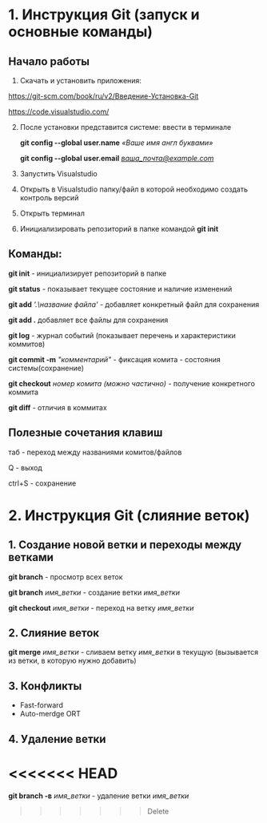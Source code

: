 # 1. Инструкция Git (запуск и основные команды)

## Начало работы

1. Скачать и установить приложения:

https://git-scm.com/book/ru/v2/Введение-Установка-Git


https://code.visualstudio.com/

2. После установки представится системе: ввести в терминале

    **git config --global user.name** *«Ваше имя англ буквами»*

    **git config --global user.email** *ваша_почта@example.com*

3. Запустить Visualstudio

4. Открыть в Visualstudio папку/файл в которой необходимо создать контроль версий

5. Открыть терминал

6. Инициализировать репозиторий в папке командой **git init**

## Команды:

**git init** - инициализирует репозиторий в папке

**git status** - показывает текущее состояние и наличие изменений

**git add** *'.\название файла'* - добавляет конкретный файл для сохранения

**git add .** добавляет все файлы для сохранения

**git log** - журнал событий (показывает перечень и характеристики коммитов)

**git commit -m** *"комментарий"* - фиксация комита - состояния системы(сохранение)

**git checkout** *номер комита (можно частично)* - получение конкретного коммита

**git diff** - отличия в коммитах

## Полезные сочетания клавиш

таб - переход между названиями комитов/файлов

Q - выход

ctrl+S - сохранение

# 2. Инструкция Git (слияние веток)
## 1. Создание новой ветки и переходы между ветками

**git branch** - просмотр всех веток

**git branch** *имя_ветки* - создание ветки *имя_ветки*

**git checkout** *имя_ветки* - переход на ветку *имя_ветки*

## 2. Слияние веток
**git merge** *имя_ветки* - сливаем ветку *имя_ветки* в текущую (вызывается из ветки, в которую нужно добавить)

## 3. Конфликты

* Fast-forward
* Auto-merdge ORT

## 4. Удаление ветки
<<<<<<< HEAD
=======

**git branch -в** *имя_ветки* - удаление ветки *имя_ветки*
>>>>>>> Delete

